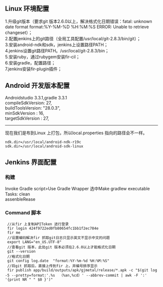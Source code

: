  ##  Linux 环境配置
1.升级git版本（要求git 版本2.6.0以上，解决格式化日期错误：fatal: unknown date format format:%Y-%M-%D %H:%M:%S
ERROR: Unable to retrieve changeset）；  
2.配置jenkins上的git路径（全局工具配置/usr/local/git-2.8.3/bin/git）；  
3.安装android-ndk和sdk，jenkins上设置路径PATH；  
4.jenkins设置git路径PATH。/usr/local/git-2.8.3/bin；  
5.安装ruby，通过rubygem安装fir-cil；  
6.安装gradle，配置路径；  
7.jenkins安装fir-plugin插件；

  
 ## Android 开发版本配置
Androidstudio 3.3.1,gradle 3.3.1  
compileSdkVersion: 27,  
buildToolsVersion: "28.0.3",  
minSdkVersion    : 16,  
targetSdkVersion : 27,

---  
现在我们是布到Linux 上打包，所以local.properties 指向的路径会不一样。 
```  
ndk.dir=/usr/local/android-ndk-r19c  
sdk.dir=/usr/local/android-sdk-linux
```

## Jenkins 界面配置
### 构建  
 Invoke Gradle script>Use Gradle Wrapper 选中Make gradlew executable  
 Tasks: clean  
        assenbleRease
### Command 脚本  
``` 
 //从fir 上复制APIToken 进行登录  
 fir login 424f9722ed0fb80654fc1bb1f2ec784e  
 fir me   
 //设置编码解决fir 抓取git日志只显示英文不显示中文的问题  
 export LANG="en_US.UTF-8"  
 //查看git 版本，此处git 版本必须在2.6.0以上才能格式化日期  
 git --version  
 //格式化日期  
 git config log.date  "format:%Y-%m-%d %H:%M:%S"  
 //将git 抓取后，直接上传到fir 上，并编号排序显示  
 fir publish app/build/outputs/apk/gjmetal/release/*.apk -c "$(git log -5 --pretty=format:'.%s  （%an,%cd）' --abbrev-commit | awk -F ':' '{print NR " " $0 }')"
```
